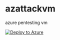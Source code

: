 # azattackvm
azure pentesting vm

[![Deploy to Azure](https://aka.ms/deploytoazurebutton)](https://portal.azure.com/#create/Microsoft.Template/uri/)